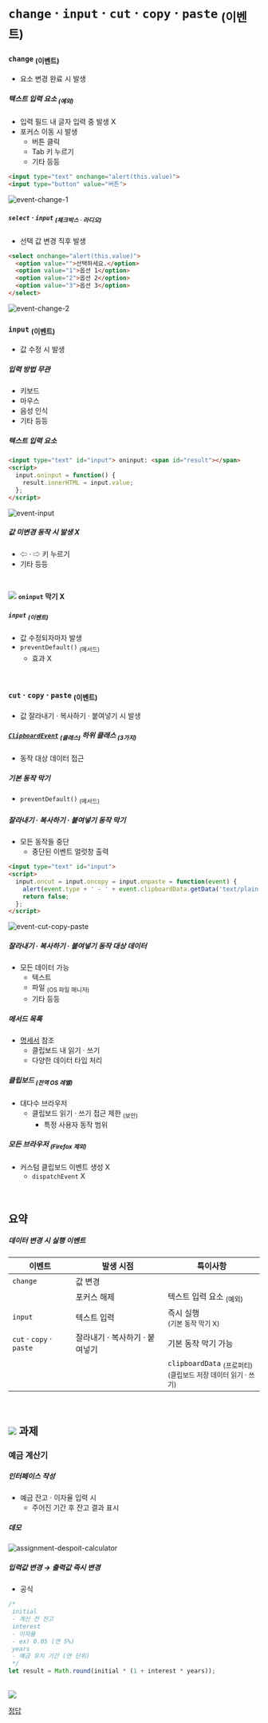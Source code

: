 `change` · `input` · `cut` · `copy` · `paste` <sub>(이벤트)</sub>
=======================================

### `change` <sub>(이벤트)</sub>
- 요소 변경 완료 시 발생

##### 텍스트 입력 요소 <sub>(예외)</sub>
- 입력 필드 내 글자 입력 중 발생 X
- 포커스 이동 시 발생
  - 버튼 클릭
  - Tab 키 누르기
  - 기타 등등
```html
<input type="text" onchange="alert(this.value)">
<input type="button" value="버튼">
```

![event-change-1](../../images/02/04/03/event-change-1.png)

##### `select` · `input` <sub>(체크박스 · 라디오)</sub>
- 선택 값 변경 직후 발생
```html
<select onchange="alert(this.value)">
  <option value="">선택하세요.</option>
  <option value="1">옵션 1</option>
  <option value="2">옵션 2</option>
  <option value="3">옵션 3</option>
</select>
```

![event-change-2](../../images/02/04/03/event-change-2.png)

### `input` <sub>(이벤트)</sub>
- 값 수정 시 발생

##### 입력 방법 무관
- 키보드
- 마우스
- 음성 인식
- 기타 등등

##### 텍스트 입력 요소
```html
<input type="text" id="input"> oninput: <span id="result"></span>
<script>
  input.oninput = function() {
    result.innerHTML = input.value;
  };
</script>
```

![event-input](../../images/02/04/03/event-input.png)

##### 값 미변경 동작 시 발생 X
- ⇦ · ⇨ 키 누르기
- 기타 등등

<br />

<img src="../../images/commons/icons/circle-exclamation-solid.svg" /> **`oninput` 막기 X**

##### `input` <sub>(이벤트)</sub>
- 값 수정되자마자 발생
- `preventDefault()` <sub>(메서드)</sub>
  - 효과 X

<br />

### `cut` · `copy` · `paste` <sub>(이벤트)</sub>
- 값 잘라내기 · 복사하기 · 붙여넣기 시 발생

##### [`ClipboardEvent`](https://www.w3.org/TR/clipboard-apis/#clipboard-event-interfaces) <sub>(클래스)</sub> 하위 클래스 <sub>(3가지)</sub>
- 동작 대상 데이터 접근

##### 기본 동작 막기
- `preventDefault()` <sub>(메서드)</sub>

##### 잘라내기 · 복사하기 · 붙여넣기 동작 막기
- 모든 동작들 중단
  - 중단된 이벤트 얼럿창 출력
```html
<input type="text" id="input">
<script>
  input.oncut = input.oncopy = input.onpaste = function(event) {
    alert(event.type + ' - ' + event.clipboardData.getData('text/plain'));
    return false;
  };
</script>
```

![event-cut-copy-paste](../../images/02/04/03/event-cut-copy-paste.png)

##### 잘라내기 · 복사하기 · 붙여넣기 동작 대상 데이터
- 모든 데이터 가능
  - 텍스트
  - 파일 <sub>(OS 파일 매니저)</sub>
  - 기타 등등

##### 메서드 목록
- [명세서](https://www.w3.org/TR/clipboard-apis/#dfn-datatransfer) 참조
  - 클립보드 내 읽기 · 쓰기
  - 다양한 데이터 타입 처리

##### 클립보드 <sub>(전역 OS 레벨)</sub>
- 대다수 브라우저
  - 클립보드 읽기 · 쓰기 접근 제한 <sub>(보안)</sub>
    - 특정 사용자 동작 범위

##### 모든 브라우저 <sub>(Firefox 제외)</sub>
- 커스텀 클립보드 이벤트 생성 X
  - `dispatchEvent` X

<br />

## 요약

##### 데이터 변경 시 실행 이벤트

|이벤트|발생 시점|특이사항|
|---|---|---|
|`change`|값 변경||
||포커스 해제|텍스트 입력 요소 <sub>(예외)</sub>|
|`input`|텍스트 입력|즉시 실행<br /><sub>(기본 동작 막기 X)</sub>|
|`cut` · `copy` · `paste`|잘라내기 · 복사하기 · 붙여넣기|기본 동작 막기 가능|
|||`clipboardData` <sub>(프로퍼티)</sub><br /><sub>(클립보드 저장 데이터 읽기 · 쓰기)</sub>|

<br />

## <img src="../../images/commons/icons/circle-check-solid.svg" /> 과제

### 예금 계산기

##### 인터페이스 작성
- 예금 잔고 · 이자율 입력 시
  - 주어진 기간 후 잔고 결과 표시

##### 데모

![assignment-despoit-calculator](../../images/02/04/03/assignment-despoit-calculator.png)

##### 입력값 변경 → 출력값 즉시 변경
- 공식
```javascript
/*
 initial
 - 계산 전 잔고
 interest
 - 이자율
 - ex) 0.05 (연 5%)
 years
 - 예금 유치 기간 (연 단위)
 */
let result = Math.round(initial * (1 + interest * years));
```
<br />

<img src="../../images/commons/icons/circle-answer.svg" />

[정답](https://plnkr.co/edit/Ee0bB2KTxbLFQ8eQ?p=preview)
